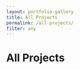 ```yaml
---
layout: portfolio-gallery
title: All Projects
permalink: /all-projects/
filter: any
---
```


# All Projects